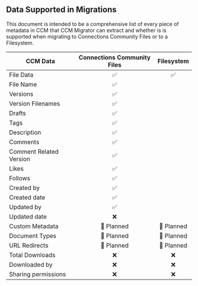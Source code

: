 Data Supported in Migrations
-----

This document is intended to be a comprehensive list of every piece of metadata
in CCM that CCM Migrator can extract and whether is is supported when migrating
to Connections Community Files or to a Filesystem.

|CCM Data                 |Connections Community Files   |Filesystem     |
|-------------------------|:----------------------------:|:-------------:|
|File Data                |              ✅               |       ✅       |
|File Name                |              ✅               |               |
|Versions                 |              ✅               |               |
|Version Filenames        |              ✅               |               |
|Drafts                   |              ✅               |               |
|Tags                     |              ✅               |               |
|Description              |              ✅               |               |
|Comments                 |              ✅               |               |
|Comment Related Version  |              ✅               |               |
|Likes                    |              ✅               |               |
|Follows                  |              ✅               |               |
|Created by               |              ✅               |               |
|Created date             |              ✅               |               |
|Updated by               |              ✅               |               |
|Updated date             |              ❌               |               |
|Custom Metadata          |          🤔 Planned          |  🤔 Planned   |
|Document Types           |          🤔 Planned          |  🤔 Planned   |
|URL Redirects            |          🤔 Planned          |  🤔 Planned   |
|Total Downloads          |              ❌               |       ❌       |
|Downloaded by            |              ❌               |       ❌       |
|Sharing permissions      |              ❌               |       ❌       |
